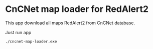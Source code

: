 # CnCNet map loader for RedAlert2
This app download all maps RedAlert2 from CnCNet database.

Just run app
```
./cncnet-map-loader.exe
```
